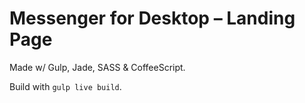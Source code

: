 # Messenger for Desktop – Landing Page

Made w/ Gulp, Jade, SASS & CoffeeScript.

Build with `gulp live build`.
